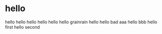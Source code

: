# hello 
hello
hello
hello
hello
hello
hello
grainrain
hello
hello
bad
aaa
hello
bbb
hello
first 
hello
second 
